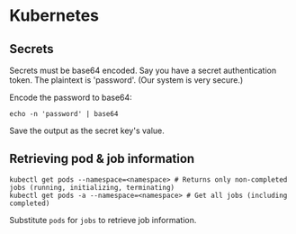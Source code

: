 # Kubernetes

## Secrets

Secrets must be base64 encoded. Say you have a secret authentication token. The plaintext is 'password'. (Our system is very secure.)

Encode the password to base64:

`echo -n 'password' | base64`

Save the output as the secret key's value.

## Retrieving pod & job information

```
kubectl get pods --namespace=<namespace> # Returns only non-completed jobs (running, initializing, terminating)
kubectl get pods -a --namespace=<namespace> # Get all jobs (including completed)
```

Substitute `pods` for `jobs` to retrieve job information.
